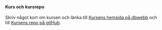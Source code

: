 #### Kurs och kursrepo

Skriv något kort om kursen och länka till [Kursens hemsida på dbwebb](https://dbwebb.se/kurser/oophp-v5) och till [Kursens repo på gitHub](https://github.com/dbwebb-se/oophp).
